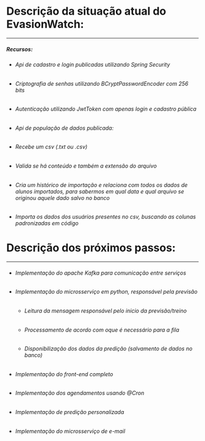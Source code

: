 # Descrição da situação atual do EvasionWatch:
---
##### Recursos:
* ###### Api de cadastro e login publicadas utilizando Spring Security
* ###### Criptografia de senhas utilizando BCryptPasswordEncoder com 256 bits
* ###### Autenticação utilizando JwtToken com apenas login e cadastro pública
* ###### Api de população de dados publicada:
 * ###### Recebe um csv (.txt ou .csv)
 * ###### Valida se há conteúdo e também a extensão do arquivo
 * ###### Cria um histórico de importação e relaciona com todos os dados de alunos importados, para sabermos em qual data e qual arquivo se originou aquele dado salvo no banco
 * ###### Importa os dados dos usuários presentes no csv, buscando as colunas padronizadas em código

 # Descrição dos próximos passos:
 ---
* ###### Implementação do apache Kafka para comunicação entre serviços
* ###### Implementação do microsserviço em python, responsável pela previsão
  * ###### Leitura da mensagem responsável pelo inicio da previsão/treino
  * ###### Processamento de acordo com oque é necessário para a fila
  * ###### Disponibilização dos dados da predição (salvamento de dados no banco)
* ###### Implementação do front-end completo
* ###### Implementação dos agendamentos usando @Cron
* ###### Implementação de predição personalizada
* ###### Implementação do microsserviço de e-mail
